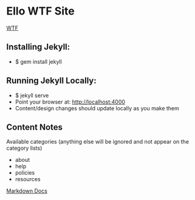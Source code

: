# Ello WTF Site
[WTF](http://jekyllrb.com/)

## Installing Jekyll:

* $ gem install jekyll

## Running Jekyll Locally:

* $ jekyll serve
* Point your browser at: [http://localhost:4000](http://localhost:4000)
* Content/design changes should update locally as you make them

## Content Notes

Available categories (anything else will be ignored and not appear on the category lists)

* about
* help
* policies
* resources

[Markdown Docs](http://daringfireball.net/projects/markdown/syntax)
